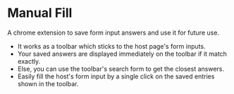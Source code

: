 # Manual Fill
A chrome extension to save form input answers and use it for future use. 
- It works as a toolbar which sticks to the host page's form inputs.
- Your saved answers are displayed immediately on the toolbar if it match exactly. 
- Else, you can use the toolbar's search form to get the closest answers. 
- Easily fill the host's form input by a single click on the saved entries shown in the toolbar.
